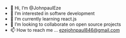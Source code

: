 - 👋 Hi, I’m @JohnpaulEze
- 👀 I’m interested in softwre development
- 🌱 I’m currently learning react.js
- 💞️ I’m looking to collaborate on open source projects
- 📫 How to reach me ... ezejohnpaul846@gmail.com

<!---
JohnpaulEze/JohnpaulEze is a ✨ special ✨ repository because its `README.md` (this file) appears on your GitHub profile.
You can click the Preview link to take a look at your changes.
--->
